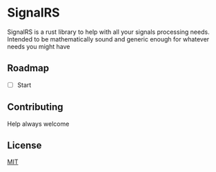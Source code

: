 # SignalRS

SignalRS is a rust library to help with all your signals processing needs. Intended to be mathematically sound and generic
enough for whatever needs you might have


## Roadmap
* [ ] Start

## Contributing

Help always welcome

## License

[MIT](https://choosealicense.com/licenses/mit/)